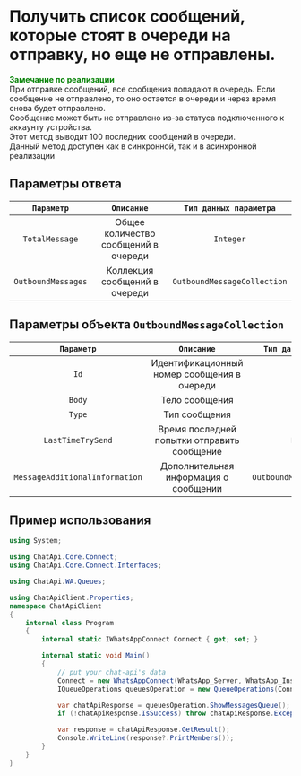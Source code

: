 ﻿# Получить список сообщений, которые стоят в очереди на отправку, но еще не отправлены.
**<span style="color:green">Замечание по реализации</span>** <br/> 
При отправке сообщений, все сообщения попадают в очередь. Если сообщение не отправлено, то оно остается в очереди и через время снова будет отправлено. <br/> 
Сообщение может быть не отправлено из-за статуса подключенного к аккаунту устройства. <br/> 
Этот метод выводит 100 последних сообщений в очереди. <br/>
Данный метод доступен как в синхронной, так и в асинхронной реализации


## Параметры ответа
|  `Параметр`   | `Описание`                            | `Тип данных параметра`      | 
|:-------------:|:-------------------------------------:|:---------------------------:|
|`TotalMessage`|  Общее количество сообщений в очереди  | `Integer`                   |
|`OutboundMessages` | Коллекция сообщений в очереди     | `OutboundMessageCollection` |

## Параметры объекта `OutboundMessageCollection`
|  `Параметр`   | `Описание`                            | `Тип данных параметра`      | 
|:-------------:|:-------------------------------------:|:---------------------------:|
|`Id`|  Идентификационный номер сообщения в очереди     | `String`                   |
|`Body`|  Тело сообщения                                | `String`                   |
|`Type`|  Тип сообщения                                 | `String`                   |
|`LastTimeTrySend` | Время последней попытки отправить сообщение     | `DataTime` |
|`MessageAdditionalInformation` | Дополнительная информация о сообщении     | `OutboundMessageCollection` |


## Пример использования
```csharp
using System;

using ChatApi.Core.Connect;
using ChatApi.Core.Connect.Interfaces;

using ChatApi.WA.Queues;

using ChatApiClient.Properties;
namespace ChatApiClient
{
    internal class Program
    {
        internal static IWhatsAppConnect Connect { get; set; }

        internal static void Main()
        {
            // put your chat-api's data
            Connect = new WhatsAppConnect(WhatsApp_Server, WhatsApp_Instance, WhatsApp_Token); 
            IQueueOperations queuesOperation = new QueueOperations(Connect);

            var chatApiResponse = queuesOperation.ShowMessagesQueue();
            if (!chatApiResponse.IsSuccess) throw chatApiResponse.Exception!;

            var response = chatApiResponse.GetResult();
            Console.WriteLine(response?.PrintMembers());
        }
    }
}
```